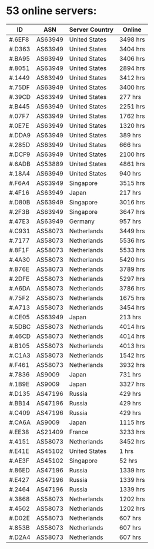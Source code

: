 # 53 online servers:

| ID | ASN | Server Country | Online |
| ------ | ------ | ------ | ------ |
| #.6EF8 | AS63949 | United States | 3498 hrs |
| #.D363 | AS63949 | United States | 3404 hrs |
| #.BA95 | AS63949 | United States | 3406 hrs |
| #.8051 | AS63949 | United States | 2894 hrs |
| #.1449 | AS63949 | United States | 3412 hrs |
| #.75DF | AS63949 | United States | 3400 hrs |
| #.39CD | AS63949 | United States | 277 hrs |
| #.B445 | AS63949 | United States | 2251 hrs |
| #.07F7 | AS63949 | United States | 1762 hrs |
| #.0E7E | AS63949 | United States | 1320 hrs |
| #.DDA9 | AS63949 | United States | 389 hrs |
| #.285D | AS63949 | United States | 666 hrs |
| #.DCF9 | AS63949 | United States | 2100 hrs |
| #.6ADB | AS53889 | United States | 4861 hrs |
| #.18A4 | AS63949 | United States | 940 hrs |
| #.F6A4 | AS63949 | Singapore | 3515 hrs |
| #.4F16 | AS63949 | Japan | 217 hrs |
| #.D80B | AS63949 | Singapore | 3016 hrs |
| #.2F3B | AS63949 | Singapore | 3647 hrs |
| #.47E3 | AS63949 | Germany | 957 hrs |
| #.C931 | AS58073 | Netherlands | 3449 hrs |
| #.7177 | AS58073 | Netherlands | 5536 hrs |
| #.8F1F | AS58073 | Netherlands | 5533 hrs |
| #.4A30 | AS58073 | Netherlands | 5420 hrs |
| #.876E | AS58073 | Netherlands | 3789 hrs |
| #.2DFE | AS58073 | Netherlands | 5297 hrs |
| #.A6DA | AS58073 | Netherlands | 3786 hrs |
| #.75F2 | AS58073 | Netherlands | 1675 hrs |
| #.A713 | AS58073 | Netherlands | 3454 hrs |
| #.CE05 | AS63949 | Japan | 213 hrs |
| #.5DBC | AS58073 | Netherlands | 4014 hrs |
| #.46CD | AS58073 | Netherlands | 4014 hrs |
| #.B105 | AS58073 | Netherlands | 4013 hrs |
| #.C1A3 | AS58073 | Netherlands | 1542 hrs |
| #.F461 | AS58073 | Netherlands | 3932 hrs |
| #.7836 | AS9009 | Japan | 731 hrs |
| #.1B9E | AS9009 | Japan | 3327 hrs |
| #.D135 | AS47196 | Russia | 429 hrs |
| #.BB14 | AS47196 | Russia | 429 hrs |
| #.C409 | AS47196 | Russia | 429 hrs |
| #.CA6A | AS9009 | Japan | 1115 hrs |
| #.EE38 | AS21409 | France | 3233 hrs |
| #.4151 | AS58073 | Netherlands | 3452 hrs |
| #.E41E | AS45102 | United States | 1 hrs |
| #.AE3F | AS45102 | Singapore | 52 hrs |
| #.86ED | AS47196 | Russia | 1339 hrs |
| #.E427 | AS47196 | Russia | 1339 hrs |
| #.2464 | AS47196 | Russia | 1339 hrs |
| #.3868 | AS58073 | Netherlands | 1202 hrs |
| #.4502 | AS58073 | Netherlands | 1202 hrs |
| #.D02E | AS58073 | Netherlands | 607 hrs |
| #.853B | AS58073 | Netherlands | 607 hrs |
| #.D2A4 | AS58073 | Netherlands | 607 hrs |

